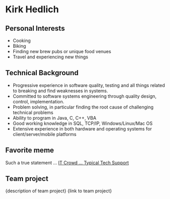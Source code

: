 # Kirk Hedlich

## Personal Interests

* Cooking
* Biking
* Finding new brew pubs or unique food venues
* Travel and experiencing new things

## Technical Background

* Progressive experience in software quality, testing and all things related to breaking and find weaknesses in systems.
* Committed to software systems engineering through quality design, control, implementation.  
* Problem solving, in particular finding the root cause of challenging technical problems
* Ability to program in Java, C, C++, VBA
* Good working knowledge in SQL, TCP/IP, Windows/Linux/Mac OS
* Extensive experience in both hardware and operating systems for client/server/mobile platforms

## Favorite meme
Such a true statement ... [IT Crowd ... Typical Tech Support](https://imgflip.com/i/3slcbl)

## Team project

{description of team project}
{link to team project}
